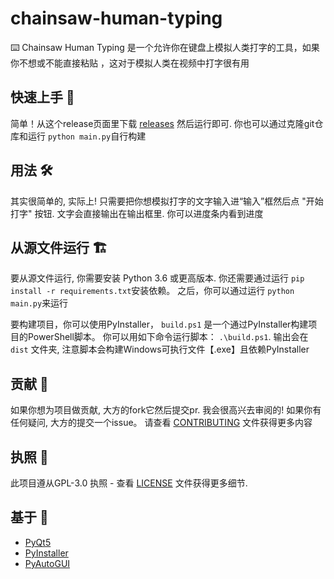 # chainsaw-human-typing

⌨️ Chainsaw Human Typing 是一个允许你在键盘上模拟人类打字的工具，如果你不想或不能直接粘贴 ，这对于模拟人类在视频中打字很有用

## 快速上手 🚀

简单！从这个release页面里下载 [releases](https://github.com/LyubomirT/chainsaw-human-typing/releases) 然后运行即可. 你也可以通过克隆git仓库和运行 `python main.py`自行构建

## 用法 🛠

其实很简单的, 实际上! 只需要把你想模拟打字的文字输入进“输入”框然后点 "开始打字" 按钮. 文字会直接输出在输出框里. 你可以进度条内看到进度

## 从源文件运行 🏗

要从源文件运行, 你需要安装 Python 3.6 或更高版本. 你还需要通过运行 `pip install -r requirements.txt`安装依赖。 之后，你可以通过运行 `python main.py`来运行

要构建项目，你可以使用PyInstaller， `build.ps1` 是一个通过PyInstaller构建项目的PowerShell脚本。 你可以用如下命令运行脚本： `.\build.ps1`. 输出会在 `dist` 文件夹, 注意脚本会构建Windows可执行文件【.exe】且依赖PyInstaller

## 贡献 🤝

如果你想为项目做贡献, 大方的fork它然后提交pr. 我会很高兴去审阅的! 如果你有任何疑问, 大方的提交一个issue。 请查看 [CONTRIBUTING](CONTRIBUTING.md) 文件获得更多内容

## 执照 📝

此项目遵从GPL-3.0 执照 - 查看 [LICENSE](LICENSE) 文件获得更多细节.

## 基于 🙏

- [PyQt5](https://pypi.org/project/PyQt5/)
- [PyInstaller](https://pypi.org/project/pyinstaller/)
- [PyAutoGUI](https://pypi.org/project/PyAutoGUI/)
